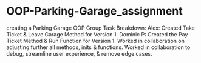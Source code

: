 # OOP-Parking-Garage_assignment
creating a Parking Garage OOP
Group Task Breakdown:
Alex: Created Take Ticket & Leave Garage Method for Version 1.
Dominic P: Created the Pay Ticket Method & Run Function for Version 1. 
Worked in collaboration on adjusting further all methods, inits & functions. 
Worked in collaboration to debug, streamline user experience,  & remove edge cases. 
